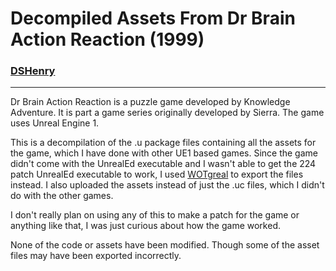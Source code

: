 # Decompiled Assets From Dr Brain Action Reaction (1999)

### [DSHenry](https://linktr.ee/Sir_Henricus)

---

Dr Brain Action Reaction is a puzzle game developed by Knowledge Adventure. It is part a game series originally developed by Sierra. The game uses Unreal Engine 1.

This is a decompilation of the .u package files containing all the assets for the game, which I have done with other UE1 based games. Since the game didn't come with the UnrealEd executable and I wasn't able to get the 224 patch UnrealEd executable to work, I used [WOTgreal](https://ut99.org/ut99.org/viewtopic.php?t=14963) to export the files instead. I also uploaded the assets instead of just the .uc files, which I didn't do with the other games. 

I don't really plan on using any of this to make a patch for the game or anything like that, I was just curious about how the game worked.

None of the code or assets have been modified. Though some of the asset files may have been exported incorrectly.
